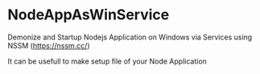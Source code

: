 # NodeAppAsWinService
Demonize and Startup Nodejs Application on Windows via Services using NSSM (https://nssm.cc/)

It can be usefull to make setup file of your Node Application
